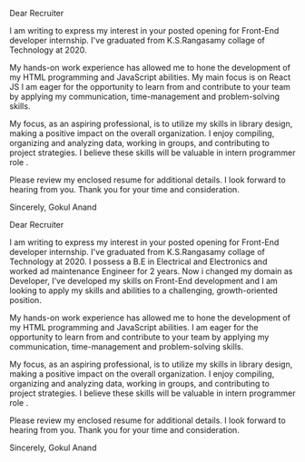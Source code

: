 Dear Recruiter

I am writing to express my interest in your posted opening for Front-End developer internship. I've  graduated from K.S.Rangasamy collage of Technology at 2020. 

My hands-on work experience has allowed me to hone the development of my HTML programming and JavaScript abilities. My main focus is on React JS I am eager for the opportunity to learn from and contribute to your team by applying my communication, time-management and problem-solving skills.

My focus, as an aspiring professional, is to utilize my skills in library design, making a positive impact on the overall organization. I enjoy compiling, organizing and analyzing data, working in groups, and contributing to project strategies. I believe these skills will be valuable in intern programmer role .

Please review my enclosed resume for additional details. I look forward to hearing from you. Thank you for your time and consideration.

Sincerely,
Gokul Anand


Dear Recruiter

I am writing to express my interest in your posted opening for Front-End developer internship. I've  graduated from K.S.Rangasamy collage of Technology at 2020. I possess a B.E in Electrical and Electronics and worked ad maintenance Engineer for 2 years. Now i changed my domain as Developer, I've developed my skills on Front-End development and I am looking to apply my skills and abilities to a challenging, growth-oriented position. 

My hands-on work experience has allowed me to hone the development of my HTML programming and JavaScript abilities. I am eager for the opportunity to learn from and contribute to your team by applying my communication, time-management and problem-solving skills.

My focus, as an aspiring professional, is to utilize my skills in library design, making a positive impact on the overall organization. I enjoy compiling, organizing and analyzing data, working in groups, and contributing to project strategies. I believe these skills will be valuable in intern programmer role .

Please review my enclosed resume for additional details. I look forward to hearing from you. Thank you for your time and consideration.

Sincerely,
Gokul Anand